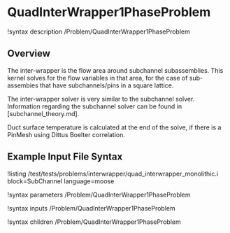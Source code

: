 # QuadInterWrapper1PhaseProblem

!syntax description /Problem/QuadInterWrapper1PhaseProblem

## Overview

<!-- -->

The inter-wrapper is the flow area around subchannel subassemblies.
This kernel solves for the flow variables in that area, for the case of sub-assembies that have subchannels/pins in a square lattice.

The inter-wrapper solver is very similar to the subchannel solver. Information regarding the subchannel solver can be found in [subchannel_theory.md].

Duct surface temperature is calculated at the end of the solve, if there is a PinMesh using Dittus Boelter correlation.

## Example Input File Syntax

!listing /test/tests/problems/interwrapper/quad_interwrapper_monolithic.i block=SubChannel language=moose

!syntax parameters /Problem/QuadInterWrapper1PhaseProblem

!syntax inputs /Problem/QuadInterWrapper1PhaseProblem

!syntax children /Problem/QuadInterWrapper1PhaseProblem
